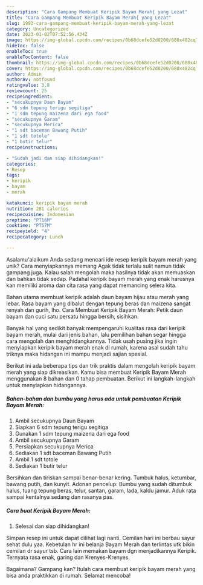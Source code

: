 ```yaml
---
description: "Cara Gampang Membuat Keripik Bayam Merah{ yang Lezat"
title: "Cara Gampang Membuat Keripik Bayam Merah{ yang Lezat"
slug: 1993-cara-gampang-membuat-keripik-bayam-merah-yang-lezat
category: Uncategorized
date: 2023-01-02T07:52:56.434Z
image: https://img-global.cpcdn.com/recipes/0b68dcefe52d0200/680x482cq70/keripik-bayam-merah-foto-resep-utama.jpg
hideToc: false
enableToc: true
enableTocContent: false
thumbnail: https://img-global.cpcdn.com/recipes/0b68dcefe52d0200/680x482cq70/keripik-bayam-merah-foto-resep-utama.jpg
cover: https://img-global.cpcdn.com/recipes/0b68dcefe52d0200/680x482cq70/keripik-bayam-merah-foto-resep-utama.jpg
author: Admin
authorAv: notfound
ratingvalue: 3.8
reviewcount: 25
recipeingredient:
- "secukupnya Daun Bayam"
- "6 sdm tepung terigu segitiga"
- "1 sdm tepung maizena dari ega food"
- "secukupnya Garam"
- "secukupnya Merica"
- "1 sdt baceman Bawang Putih"
- "1 sdt totole"
- "1 butir telur"
recipeinstructions:

- "Sudah jadi dan siap dihidangkan!"
categories:
- Resep
tags:
- keripik
- bayam
- merah

katakunci: keripik bayam merah 
nutrition: 281 calories
recipecuisine: Indonesian
preptime: "PT16M"
cooktime: "PT57M"
recipeyield: "4"
recipecategory: Lunch

---
```



Asalamu'alaikum Anda sedang mencari ide resep keripik bayam merah yang unik? Cara menyiapkannya memang Agak tidak terlalu sulit namun tidak gampang juga. Kalau salah mengolah maka hasilnya tidak akan memuaskan dan bahkan tidak sedap. Padahal keripik bayam merah yang enak harusnya kan memiliki aroma dan cita rasa yang dapat memancing selera kita.


Bahan utama membuat keripik adalah daun bayam hijau atau merah yang lebar. Rasa bayam yang dibalut dengan tepung beras dan maizena sangat renyah dan gurih, lho. Cara Membuat Keripik Bayam Merah: Petik daun bayam dan cuci satu persatu hingga bersih, sisihkan.

Banyak hal yang sedikit banyak mempengaruhi kualitas rasa dari keripik bayam merah, mulai dari jenis bahan, lalu pemilihan bahan segar hingga cara mengolah dan menghidangkannya. Tidak usah pusing jika ingin menyiapkan keripik bayam merah enak di rumah, karena asal sudah tahu triknya maka hidangan ini mampu menjadi sajian spesial.


Berikut ini ada beberapa tips dan trik praktis dalam mengolah keripik bayam merah yang siap dikreasikan. Kamu bisa membuat Keripik Bayam Merah menggunakan 8 bahan dan 0 tahap pembuatan. Berikut ini langkah-langkah untuk menyiapkan hidangannya.

<!--inarticleads1-->

##### Bahan-bahan dan bumbu yang harus ada untuk pembuatan Keripik Bayam Merah:

1. Ambil secukupnya Daun Bayam
1. Siapkan 6 sdm tepung terigu segitiga
1. Gunakan 1 sdm tepung maizena dari ega food
1. Ambil secukupnya Garam
1. Persiapkan secukupnya Merica
1. Sediakan 1 sdt baceman Bawang Putih
1. Ambil 1 sdt totole
1. Sediakan 1 butir telur


Bersihkan dan tiriskan sampai benar-benar kering. Tumbuk halus, ketumbar, bawang putih, dan kunyit. Adonan pencelup: Bumbu yang sudah ditumbuk halus, tuang tepung beras, telur, santan, garam, lada, kaldu jamur. Aduk rata sampai kentalnya sedang dan rasanya pas. 

<!--inarticleads2-->

##### Cara buat Keripik Bayam Merah:


1. Selesai dan siap dihidangkan!

Simpan resep ini untuk dapat dilihat lagi nanti. Cemilan hari ini berbau sayur sehat dulu yaa. Kebetulan hr ini belanja Bayam Merah dan terlintas utk bikin cemilan dr sayur tsb. Cara lain memakan bayam dgn menjadikannya Keripik. Ternyata rasa enak, garing dan Krenyes-Krenyes. 

Bagaimana? Gampang kan? Itulah cara membuat keripik bayam merah yang bisa anda praktikkan di rumah. Selamat mencoba!
